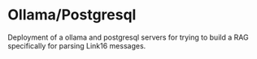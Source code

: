 # Ollama/Postgresql 

Deployment of a ollama and postgresql servers for trying to build a RAG specifically for parsing Link16 messages.
